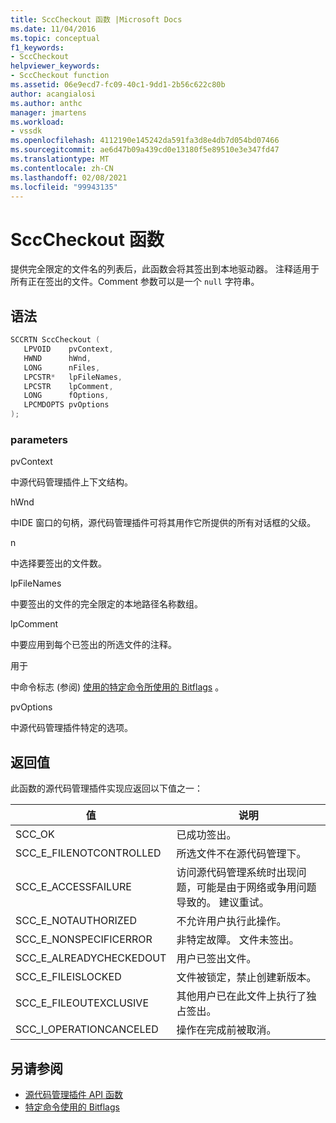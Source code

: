 ```yaml
---
title: SccCheckout 函数 |Microsoft Docs
ms.date: 11/04/2016
ms.topic: conceptual
f1_keywords:
- SccCheckout
helpviewer_keywords:
- SccCheckout function
ms.assetid: 06e9ecd7-fc09-40c1-9dd1-2b56c622c80b
author: acangialosi
ms.author: anthc
manager: jmartens
ms.workload:
- vssdk
ms.openlocfilehash: 4112190e145242da591fa3d8e4db7d054bd07466
ms.sourcegitcommit: ae6d47b09a439cd0e13180f5e89510e3e347fd47
ms.translationtype: MT
ms.contentlocale: zh-CN
ms.lasthandoff: 02/08/2021
ms.locfileid: "99943135"
---
```

# <a name="scccheckout-function"></a>SccCheckout 函数
提供完全限定的文件名的列表后，此函数会将其签出到本地驱动器。 注释适用于所有正在签出的文件。Comment 参数可以是一个 `null` 字符串。

## <a name="syntax"></a>语法

```cpp
SCCRTN SccCheckout (
   LPVOID    pvContext,
   HWND      hWnd,
   LONG      nFiles,
   LPCSTR*   lpFileNames,
   LPCSTR    lpComment,
   LONG      fOptions,
   LPCMDOPTS pvOptions
);
```

### <a name="parameters"></a>parameters
 pvContext

中源代码管理插件上下文结构。

 hWnd

中IDE 窗口的句柄，源代码管理插件可将其用作它所提供的所有对话框的父级。

 n

中选择要签出的文件数。

 lpFileNames

中要签出的文件的完全限定的本地路径名称数组。

 lpComment

中要应用到每个已签出的所选文件的注释。

 用于

中命令标志 (参阅) [使用的特定命令所使用的 Bitflags](../extensibility/bitflags-used-by-specific-commands.md) 。

 pvOptions

中源代码管理插件特定的选项。

## <a name="return-value"></a>返回值
 此函数的源代码管理插件实现应返回以下值之一：

|值|说明|
|-----------|-----------------|
|SCC_OK|已成功签出。|
|SCC_E_FILENOTCONTROLLED|所选文件不在源代码管理下。|
|SCC_E_ACCESSFAILURE|访问源代码管理系统时出现问题，可能是由于网络或争用问题导致的。 建议重试。|
|SCC_E_NOTAUTHORIZED|不允许用户执行此操作。|
|SCC_E_NONSPECIFICERROR|非特定故障。 文件未签出。|
|SCC_E_ALREADYCHECKEDOUT|用户已签出文件。|
|SCC_E_FILEISLOCKED|文件被锁定，禁止创建新版本。|
|SCC_E_FILEOUTEXCLUSIVE|其他用户已在此文件上执行了独占签出。|
|SCC_I_OPERATIONCANCELED|操作在完成前被取消。|

## <a name="see-also"></a>另请参阅
- [源代码管理插件 API 函数](../extensibility/source-control-plug-in-api-functions.md)
- [特定命令使用的 Bitflags](../extensibility/bitflags-used-by-specific-commands.md)
